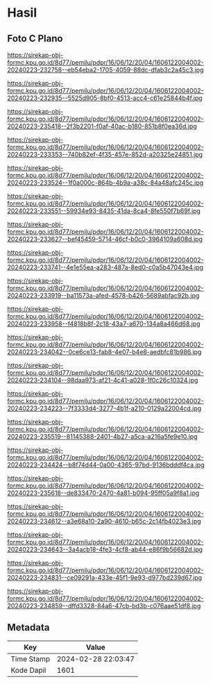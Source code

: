 # Hasil

## Foto C Plano

https://sirekap-obj-formc.kpu.go.id/8d77/pemilu/pdpr/16/06/12/20/04/1606122004002-20240223-232758--eb54eba2-1705-4059-88dc-dfab3c2a45c3.jpg

https://sirekap-obj-formc.kpu.go.id/8d77/pemilu/pdpr/16/06/12/20/04/1606122004002-20240223-232935--5525d905-8bf0-4513-acc4-c61e25844b4f.jpg

https://sirekap-obj-formc.kpu.go.id/8d77/pemilu/pdpr/16/06/12/20/04/1606122004002-20240223-235418--2f3b2201-f0af-40ac-b180-851b8f0ea36d.jpg

https://sirekap-obj-formc.kpu.go.id/8d77/pemilu/pdpr/16/06/12/20/04/1606122004002-20240223-233353--740b82ef-4f35-457e-852d-a20325e24851.jpg

https://sirekap-obj-formc.kpu.go.id/8d77/pemilu/pdpr/16/06/12/20/04/1606122004002-20240223-233524--1f0a000c-864b-4b9a-a38c-84a48afc245c.jpg

https://sirekap-obj-formc.kpu.go.id/8d77/pemilu/pdpr/16/06/12/20/04/1606122004002-20240223-233551--59934e93-8435-41da-8ca4-8fe550f7b69f.jpg

https://sirekap-obj-formc.kpu.go.id/8d77/pemilu/pdpr/16/06/12/20/04/1606122004002-20240223-233627--bef45459-5714-46cf-b0c0-3964109a608d.jpg

https://sirekap-obj-formc.kpu.go.id/8d77/pemilu/pdpr/16/06/12/20/04/1606122004002-20240223-233741--4e1e55ea-a283-487a-8ed0-c0a5b47043e4.jpg

https://sirekap-obj-formc.kpu.go.id/8d77/pemilu/pdpr/16/06/12/20/04/1606122004002-20240223-233919--ba11573a-afed-4578-b426-5689abfac92b.jpg

https://sirekap-obj-formc.kpu.go.id/8d77/pemilu/pdpr/16/06/12/20/04/1606122004002-20240223-233958--f4818b8f-2c18-43a7-a670-134a8a466d68.jpg

https://sirekap-obj-formc.kpu.go.id/8d77/pemilu/pdpr/16/06/12/20/04/1606122004002-20240223-234042--0ce6ce13-fab8-4e07-b4e8-aedbfc81b986.jpg

https://sirekap-obj-formc.kpu.go.id/8d77/pemilu/pdpr/16/06/12/20/04/1606122004002-20240223-234104--98daa973-af21-4c41-a028-1f0c26c10324.jpg

https://sirekap-obj-formc.kpu.go.id/8d77/pemilu/pdpr/16/06/12/20/04/1606122004002-20240223-234223--7f3333d4-3277-4b1f-a210-0129a22004cd.jpg

https://sirekap-obj-formc.kpu.go.id/8d77/pemilu/pdpr/16/06/12/20/04/1606122004002-20240223-235519--81145388-2401-4b27-a5ca-a216a5fe9e10.jpg

https://sirekap-obj-formc.kpu.go.id/8d77/pemilu/pdpr/16/06/12/20/04/1606122004002-20240223-234424--b8f74d44-0a00-4365-97bd-9136bdddf4ca.jpg

https://sirekap-obj-formc.kpu.go.id/8d77/pemilu/pdpr/16/06/12/20/04/1606122004002-20240223-235618--de833470-2470-4a81-b094-95ff05a9f8a1.jpg

https://sirekap-obj-formc.kpu.go.id/8d77/pemilu/pdpr/16/06/12/20/04/1606122004002-20240223-234612--a3e68a10-2a90-4610-b65c-2c14fb4023e3.jpg

https://sirekap-obj-formc.kpu.go.id/8d77/pemilu/pdpr/16/06/12/20/04/1606122004002-20240223-234643--3a4acb18-4fe3-4cf8-ab44-e86f9b56682d.jpg

https://sirekap-obj-formc.kpu.go.id/8d77/pemilu/pdpr/16/06/12/20/04/1606122004002-20240223-234831--ce09291a-433e-45f1-9e93-d977bd239d67.jpg

https://sirekap-obj-formc.kpu.go.id/8d77/pemilu/pdpr/16/06/12/20/04/1606122004002-20240223-234859--dffd3328-84a6-47cb-bd3b-c076aae51df8.jpg


## Metadata

| Key        | Value               |
| ---------- | ------------------- |
| Time Stamp | 2024-02-28 22:03:47 |
| Kode Dapil | 1601                |



